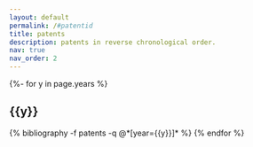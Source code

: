 ```yaml
---
layout: default
permalink: /#patentid
title: patents
description: patents in reverse chronological order.
nav: true
nav_order: 2
---
```


<!-- _pages/patents.md -->
<div class="patents">

{%- for y in page.years %}
  <h2 class="year">{{y}}</h2>
  {% bibliography -f patents -q @*[year={{y}}]* %}
{% endfor %}

</div>